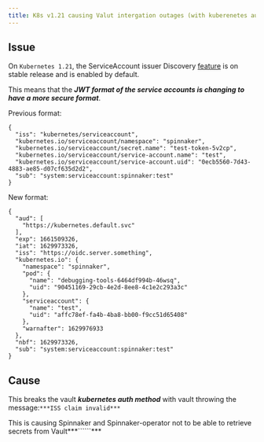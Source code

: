 ```yaml
---
title: K8s v1.21 causing Valut intergation outages (with kuberenetes auth method)
---
```


## Issue
On ```Kubernetes 1.21```, the ServiceAccount issuer Discovery [feature](https://kubernetes.io/docs/tasks/configure-pod-container/configure-service-account/#service-account-issuer-discovery) is on stable release and is enabled by default. 

This means that the ***JWT format of the service accounts is changing to have a more secure format***.


Previous format:
```
{
  "iss": "kubernetes/serviceaccount",
  "kubernetes.io/serviceaccount/namespace": "spinnaker",
  "kubernetes.io/serviceaccount/secret.name": "test-token-5v2cp",
  "kubernetes.io/serviceaccount/service-account.name": "test",
  "kubernetes.io/serviceaccount/service-account.uid": "0ecb5560-7d43-4883-ae85-d07cf635d2d2",
  "sub": "system:serviceaccount:spinnaker:test"
}
```

New format:
```
{
  "aud": [
    "https://kubernetes.default.svc"
  ],
  "exp": 1661509326,
  "iat": 1629973326,
  "iss": "https://oidc.server.something",
  "kubernetes.io": {
    "namespace": "spinnaker",
    "pod": {
      "name": "debugging-tools-6464df994b-46wsq",
      "uid": "90451169-29cb-4e2d-8ee8-4c1e2c293a3c"
    },
    "serviceaccount": {
      "name": "test",
      "uid": "affc78ef-fa4b-4ba8-bb00-f9cc51d65408"
    },
    "warnafter": 1629976933
  },
  "nbf": 1629973326,
  "sub": "system:serviceaccount:spinnaker:test"
} 
```

## Cause
This breaks the vault ***kubernetes auth method*** with vault throwing the message:```***ISS claim invalid***```

This is causing Spinnaker and Spinnaker-operator not to be able to retrieve secrets from Vault***``````***

